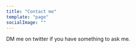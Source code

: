 ```yaml
---
title: "Contact me"
template: "page"
socialImage: ""
---
```


DM me on twitter if you have something to ask me.